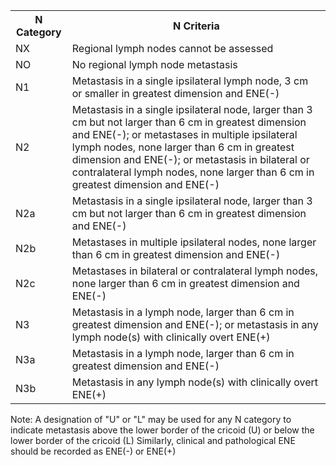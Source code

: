 <table>
<tr>
<th>N Category</th>
<th>N Criteria</th>
</tr>
<tr>
<td>NX</td>
<td>Regional lymph nodes cannot be assessed</td>
</tr>
<tr>
<td>NO</td>
<td>No regional lymph node metastasis</td>
</tr>
<tr>
<td>N1</td>
<td>Metastasis in a single ipsilateral lymph node, 3 cm or smaller in greatest dimension and ENE(-)</td>
</tr>
<tr>
<td>N2</td>
<td>Metastasis in a single ipsilateral node, larger than 3 cm but not larger than 6 cm in greatest dimension and ENE(-); or metastases in multiple ipsilateral lymph nodes, none larger than 6 cm in greatest dimension and ENE(-); or metastasis in bilateral or contralateral lymph nodes, none larger than 6 cm in greatest dimension and ENE(-)</td>
</tr>
<tr>
<td>N2a</td>
<td>Metastasis in a single ipsilateral node, larger than 3 cm but not larger than 6 cm in greatest dimension and ENE(-)</td>
</tr>
<tr>
<td>N2b</td>
<td>Metastases in multiple ipsilateral nodes, none larger than 6 cm in greatest dimension and ENE(-)</td>
</tr>
<tr>
<td>N2c</td>
<td>Metastases in bilateral or contralateral lymph nodes, none larger than 6 cm in greatest dimension and ENE(-)</td>
</tr>
<tr>
<td>N3</td>
<td>Metastasis in a lymph node, larger than 6 cm in greatest dimension and ENE(-); or metastasis in any lymph node(s) with clinically overt ENE(+)</td>
</tr>
<tr>
<td>N3a</td>
<td>Metastasis in a lymph node, larger than 6 cm in greatest dimension and ENE(-)</td>
</tr>
<tr>
<td>N3b</td>
<td>Metastasis in any lymph node(s) with clinically overt ENE(+)</td>
</tr>
</table>  
Note: A designation of "U" or "L" may be used for any N category to
indicate metastasis above the lower border of the cricoid (U) or below
the lower border of the cricoid (L)  
Similarly, clinical and pathological ENE should be recorded as ENE(-)
or ENE(+)  
<!-- PageNumber="13" -->
<!-- PageBreak -->  
<!-- PageNumber="156" -->
<!-- PageHeader="American Joint Committee on Cancer . 2017" -->